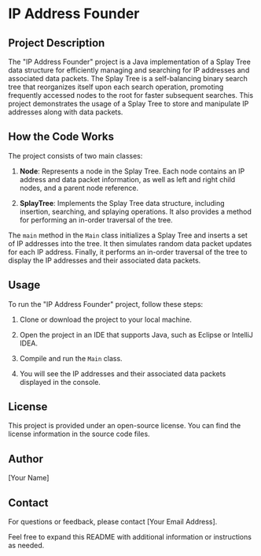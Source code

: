 # IP Address Founder

## Project Description
The "IP Address Founder" project is a Java implementation of a Splay Tree data structure for efficiently managing and searching for IP addresses and associated data packets. The Splay Tree is a self-balancing binary search tree that reorganizes itself upon each search operation, promoting frequently accessed nodes to the root for faster subsequent searches. This project demonstrates the usage of a Splay Tree to store and manipulate IP addresses along with data packets.

## How the Code Works
The project consists of two main classes:

1. **Node**: Represents a node in the Splay Tree. Each node contains an IP address and data packet information, as well as left and right child nodes, and a parent node reference.

2. **SplayTree**: Implements the Splay Tree data structure, including insertion, searching, and splaying operations. It also provides a method for performing an in-order traversal of the tree.

The `main` method in the `Main` class initializes a Splay Tree and inserts a set of IP addresses into the tree. It then simulates random data packet updates for each IP address. Finally, it performs an in-order traversal of the tree to display the IP addresses and their associated data packets.

## Usage
To run the "IP Address Founder" project, follow these steps:

1. Clone or download the project to your local machine.

2. Open the project in an IDE that supports Java, such as Eclipse or IntelliJ IDEA.

3. Compile and run the `Main` class.

4. You will see the IP addresses and their associated data packets displayed in the console.

## License
This project is provided under an open-source license. You can find the license information in the source code files.

## Author
[Your Name]

## Contact
For questions or feedback, please contact [Your Email Address].

Feel free to expand this README with additional information or instructions as needed.
